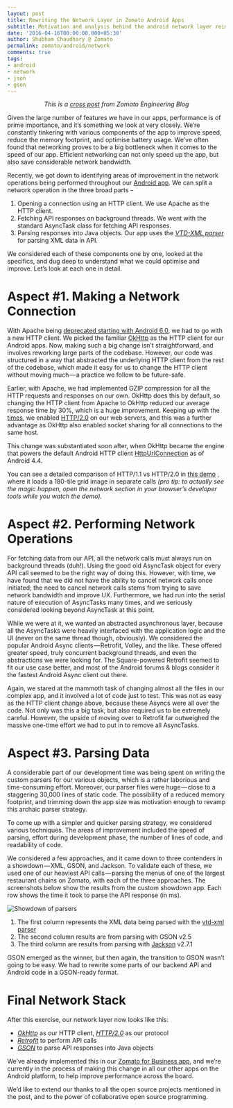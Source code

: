 ```yaml
---
layout: post
title: Rewriting the Network Layer in Zomato Android Apps
subtitle: Motivation and analysis behind the android network layer reimplementation at Zomato
date: '2016-04-16T00:00:00.000+05:30'
author: Shubham Chaudhary @ Zomato
permalink: zomato/android/network
comments: true
tags:
- android
- network
- json
- gson
---
```



<p style="text-align: center; font-style: italic;">This is a <a href="https://engineering.zomato.com/rewriting-the-network-connection-layer-in-our-android-apps-11771c71012">cross post</a> from Zomato Engineering Blog</p>


Given the large number of features we have in our apps, performance is of prime importance, and it’s something we look at very closely. We’re constantly tinkering with various components of the app to improve speed, reduce the memory footprint, and optimise battery usage. We’ve often found that networking proves to be a big bottleneck when it comes to the speed of our app. Efficient networking can not only speed up the app, but also save considerable network bandwidth.

Recently, we got down to identifying areas of improvement in the network operations being performed throughout our [Android app](http://www.zomato.com/mobile). We can split a network operation in the three broad parts –


1. Opening a connection using an HTTP client. We use Apache as the HTTP client.
1. Fetching API responses on background threads. We went with the standard AsyncTask class for fetching API responses.
1. Parsing responses into Java objects. Our app uses the <a style="text-align: center; text-decoration: underline; font-style: italic;" href="http://vtd-xml.sourceforge.net/">VTD-XML parser</a> for parsing XML data in API.

We considered each of these components one by one, looked at the specifics, and dug deep to understand what we could optimise and improve. Let’s look at each one in detail.

# Aspect #1. Making a Network Connection

With Apache being [deprecated starting with Android 6.0](http://developer.android.com/about/versions/marshmallow/android-6.0-changes.html#behavior-apache-http-client), we had to go with a new HTTP client. We picked the familiar [OkHttp](http://square.github.io/okhttp/) as the HTTP client for our Android apps. Now, making such a big change isn’t straightforward, and involves reworking large parts of the codebase. However, our code was structured in a way that abstracted the underlying HTTP client from the rest of the codebase, which made it easy for us to change the HTTP client without moving much — a practice we follow to be future-safe.

Earlier, with Apache, we had implemented GZIP compression for all the HTTP requests and responses on our own. OkHttp does this by default, so changing the HTTP client from Apache to OkHttp reduced our average response time by 30%, which is a huge improvement. Keeping up with the [times](https://twitter.com/ylogx/status/695871769928867842), we enabled [HTTP/2.0](https://http2.github.io/) on our web servers, and this was a further advantage as OkHttp also enabled socket sharing for all connections to the same host.

This change was substantiated soon after, when OkHttp became the engine that powers the default Android HTTP client [HttpUrlConnection](https://twitter.com/jakewharton/status/482563299511250944) as of Android 4.4.

You can see a detailed comparison of HTTP/1.1 vs HTTP/2.0 in [this demo](http://http2.golang.org/gophertiles?latency=0) , where it loads a 180-tile grid image in separate calls _(pro tip: to actually see the magic happen, open the network section in your browser’s developer tools while you watch the demo)._


# Aspect #2. Performing Network Operations

For fetching data from our API, all the network calls must always run on background threads (duh!). Using the good old AsyncTask object for every API call seemed to be the right way of doing this. However, with time, we have found that we did not have the ability to cancel network calls once initiated; the need to cancel network calls stems from trying to save network bandwidth and improve UX. Furthermore, we had run into the serial nature of execution of AsyncTasks many times, and we seriously considered looking beyond AsyncTask at this point.

While we were at it, we wanted an abstracted asynchronous layer, because all the AsyncTasks were heavily interfaced with the application logic and the UI (never on the same thread though, obviously). We considered the popular Android Async clients — Retrofit, Volley, and the like. These offered greater speed, truly concurrent background threads, and even the abstractions we were looking for. The Square-powered Retrofit seemed to fit our use case better, and most of the Android forums & blogs consider it the fastest Android Async client out there.

Again, we stared at the mammoth task of changing almost all the files in our complex app, and it involved a lot of code just to test. This was not as easy as the HTTP client change above, because these Asyncs were all over the code. Not only was this a big task, but also required us to be extremely careful. However, the upside of moving over to Retrofit far outweighed the massive one-time effort we had to put in to remove all AsyncTasks.


# Aspect #3. Parsing Data

A considerable part of our development time was being spent on writing the custom parsers for our various objects, which is a rather laborious and time-consuming effort. Moreover, our parser files were huge — close to a staggering 30,000 lines of static code. The possibility of a reduced memory footprint, and trimming down the app size was motivation enough to revamp this archaic parser strategy.

To come up with a simpler and quicker parsing strategy, we considered various techniques. The areas of improvement included the speed of parsing, effort during development phase, the number of lines of code, and readability of code.

We considered a few approaches, and it came down to three contenders in a showdown — XML, GSON, and Jackson. To validate each of these, we used one of our heaviest API calls — parsing the menus of one of the largest restaurant chains on Zomato, with each of the three approaches. The screenshots below show the results from the custom showdown app. Each row shows the time it took to parse the API response (in ms).


![Showdown of parsers](https://cdn-images-1.medium.com/max/1600/1*U4vgOAGKjSUuSOtJ8_uv0w.png)

1. The first column represents the XML data being parsed with the [vtd-xml parser](http://vtd-xml.sourceforge.net/)
1. The second column results are from parsing with GSON v2.5
1. The third column are results from parsing with [Jackson](https://github.com/FasterXML/jackson-core) v2.7.1

GSON emerged as the winner, but then again, the transition to GSON wasn’t going to be easy. We had to rewrite some parts of our backend API and Android code in a GSON-ready format.

# Final Network Stack

After this exercise, our network layer now looks like this:

* <a style="text-align: center; text-decoration: underline; font-style: italic;" href="https://github.com/square/okhttp">OkHttp</a> as our HTTP client, <a style="text-align: center; text-decoration: underline; font-style: italic;" href="https://http2.github.io/">HTTP/2.0</a> as our protocol
* <a style="text-align: center; text-decoration: underline; font-style: italic;" href="https://github.com/square/retrofit">Retrofit</a> to perform API calls
* <a style="text-align: center; text-decoration: underline; font-style: italic;" href="https://github.com/google/gson">GSON</a> to parse API responses into Java objects


We’ve already implemented this in our [Zomato for Business app](https://www.zomato.com/business/apps), and we’re currently in the process of making this change in all our other apps on the Android platform, to help improve performance across the board.

We’d like to extend our thanks to all the open source projects mentioned in the post, and to the power of collaborative open source programming.
